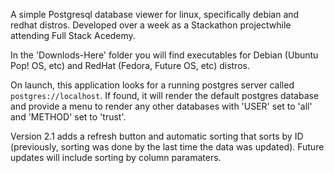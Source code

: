 A simple Postgresql database viewer for linux, specifically debian and redhat
distros. Developed over a week as a Stackathon projectwhile
attending Full Stack Acedemy.

In the 'Downlods-Here' folder you will find executables for Debian (Ubuntu Pop! OS, etc) and RedHat (Fedora, Future OS, etc) distros.

On launch, this application looks for a running postgres server called `postgres://localhost`. If found, it will render the default postgres database and provide a menu to render any other databases with 'USER' set to 'all' and
'METHOD' set to 'trust'.

Version 2.1 adds a refresh button and automatic sorting that sorts by ID (previously, sorting was done by the last time the data was updated). Future updates will include sorting by column paramaters.
